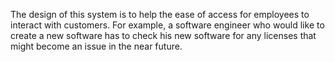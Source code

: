 The design of this system is to help the ease of access for employees to interact with customers. For example, a software engineer who
would like to create a new software has to check his new software for any licenses that might become an issue in the near future. 
